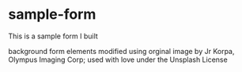 # sample-form
This is a sample form I built

background form elements modified using orginal image by Jr Korpa, Olympus Imaging Corp; used with love under the Unsplash License
